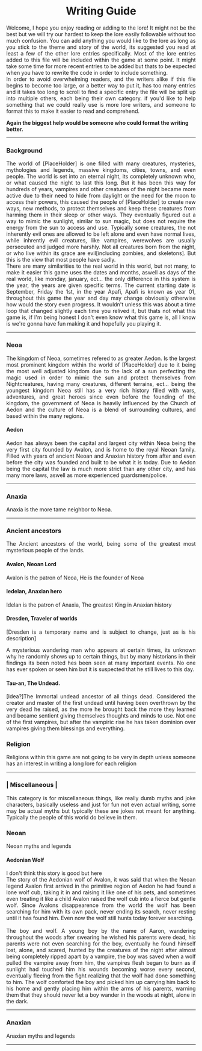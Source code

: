 <h1 align="Center"> Writing Guide</h1>
<p align="justify">Welcome, I hope you enjoy reading or adding to the lore! It might not be the best but we will try our hardest to keep the lore easily followable without too much confusion. You can add anything you would like to the lore as long as you stick to the theme and story of the world, its suggested you read at least a few of the other lore entries specifically. Most of the lore entries added to this file will be included within the game at some point. It might take some time for more recent entries to be added but thats to be expected when you have to rewrite the code in order to include something. 
<br>
In order to avoid overwhelming readers, and the writers alike if this file begins to become too large, or a better way to put it, has too many entries and it takes too long to scroll to find a specific entry the file will be split up into multiple others, each being their own category.  if you'd like to help something that we could really use is more lore writers, and someone to format this to make it easier to read and comprehend. 
</p>

**Again the biggest help would be someone who could format the writing better.**

---------------------------------------------------------------

<h3>Background</h3>

<p align="justify">The world of [PlaceHolder] is one filled with many creatures, mysteries, mythologies and legends, massive kingdoms, cities, towns, and even people. The world is set into an eternal night, its completely unknown who, or what caused the night to last this long. But it has been this way for hundreds of years, vampires and other creatures of the night became more active due to their need to hide from daylight or the need for the moon to access their powers, this caused the people of [PlaceHolder] to create new ways, new methods, to protect themselves and keep these creatures from harming them in their sleep or other ways. They eventually figured out a way to mimic the sunlight, similar to sun magic, but does not require the energy from the sun to access and use. Typically some creatures, the not inherently evil ones are allowed to be left alone and even have normal lives, while inhrently evil creatures, like vampires, werewolves are usually persecuted and judged more harshly. Not all creatures born from the night, or who live within its grace are evil[including zombies, and skeletons]. But this is the view that most people have sadly. 
<br> 
There are many similarities to the real world in this world, but not many, to make it easier this game uses the dates and months, aswell as days of the real world, like monday, january, ect... the only difference in this system is the year, the years are given specific terms. The current starting date is September, Friday the 1st, in the year Apafi, Apafi is known as year 01, throughout this game the year and day may change obviously otherwise how would the story even progress. It wouldn't unless this was about a time loop that changed slightly each time you relived it, but thats not what this game is, if I'm being honest I don't even know what this game is, all I know is we're gonna have fun making it and hopefully you playing it.</p>

---------------------------------------------------------------

<h3>Neoa</h3>
<p align="justify">The kingdom of Neoa, sometimes refered to as greater Aedon. Is the largest most prominent kingdom within the world of [PlaceHolder] due to it being the most well adjusted kingdom due to the lack of a sun perfecting the magic used in order to mimic the sun and protect themselves from Nightcreatures, having many creatures, different terrains, ect... being the youngest kingdom Neoa still has a very rich history filled with wars, adventures, and great heroes since even before the founding of the kingdom, the government of Neoa is heavily influenced by the Church of Aedon and the culture of Neoa is a blend of surrounding cultures, and based within the many regions.</p> 


<h4>Aedon</h4>
<p align="justify">Aedon has always been the capital and largest city within Neoa being the very first city founded by Avalon, and is home to the royal Neoan family. Filled with years of ancient Neoan and Anaxian history from after and even before the city was founded and built to be what it is today. Due to Aedon being the capital the law is much more strict than any other city, and has many more laws, aswell as more experienced guardsmen/police. </p>


---------------------------------------------------------------
<h3> Anaxia</h3>

<p align="justify">Anaxia is the more tame neighbor to Neoa.</p>

---------------------------------------------------------------

<h3>Ancient ancestors</h3>
<p align="justify">The Ancient ancestors of the world, being some of the greatest most mysterious people of the lands.</p>


<h4> Avalon, Neoan Lord</h4>
<p align="justify" >Avalon is the patron of Neoa, He is the founder of Neoa</p>


<h4> Iedelan, Anaxian hero</h4>
<p align="justify">Idelan is the patron of Anaxia, The greatest King in Anaxian history</p>


<h4>Dresden, Traveler of worlds</h4>
<p align="justify">[Dresden is a temporary name and is subject to change, just as is his description]</p>
<p align="justify">A mysterious wandering man who appears at certain times, its unknown why he randomly shows up to certain things, but by many historians in their findings its been noted hes been seen at many important events. No one has ever spoken or seen him but it is suspected that he still lives to this day. </p>


<h4>Tau-an, The Undead.</h4>
<p align="justify">[Idea?]The Immortal undead ancestor of all things dead. Considered the creator and master of the first undead until having been overthrown by the very dead he raised, as the more he brought back the more they learned and became sentient giving themselves thoughts and minds to use. Not one of the first vampires, but after the vampiric rise he has taken dominion over vampires giving them blessings and everything.</p>


<h3>Religion</h3>
<p align="justify">Religions within this game are not going to be very in depth unless someone has an interest in writing a long lore for each religion</p>



---------------------------------------------------------------

<h3> | Miscellaneous |</h3>
<p align="justify">This category is for miscellaneous things, like really dumb myths and joke characters, basically useless and just for fun not even actual writing, some may be actual myths but typically these are jokes not meant for anything. Typically the people of this world do believe in them.</p>

<h3>Neoan</h3>
<p align="justify">Neoan myths and legends</p>

<h4>Aedonian Wolf</h4>
<p align="justify">
I don't think this story is good but here
<br>
The story of the Aedonian wolf of Avalon, it was said that when the Neoan legend Avalon first arrived in the primitive region of Aedon he had found a lone wolf cub, taking it in and raising it like one of his pets, and sometimes even treating it like a child Avalon raised the wolf cub into a fierce but gentle wolf. Since Avalons disappearence from the world the wolf has been searching for him with its own pack, never ending its search, never resting until it has found him. Even now the wolf still hunts today forever searching.
<br><br>
The boy and wolf. A young boy by the name of Aaron, wandering throughout the woods after swearing he wished his parents were dead, his parents were not even searching for the boy, eventually he found himself lost, alone, and scared, hunted by the creatures of the night after almost being completely ripped apart by a vampire, the boy was saved when a wolf pulled the vampire away from him, the vampires flesh began to burn as if sunlight had touched him his wounds becoming worse every second, eventually fleeing from the fight realizing that the wolf had done something to him. The wolf comforted the boy and picked him up carrying him back to his home and gently placing him within the arms of his parents, warning them that they should never let a boy wander in the woods at night, alone in the dark.
<br>

</p> 




---------------------------------------------------------------
<h3> Anaxian</h3>
<p align="justify">Anaxian myths and legends</p>



---------------------------------------------------------------